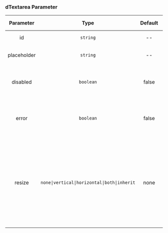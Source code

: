 ### dTextarea Parameter

|  Parameter  |          Type         |           Default           |          Description          |         Jump to Demo         |
| :---------: | :-----------------------------------------: | :---: | :----------------------------------------------------------------------------------: | --------------------------------------------- |
| id          | `string` | -- | Optional. Textarea ID |
| placeholder | `string` | -- | Optional. Textarea placeholder | [Basic Usage](demo#basic-usage) |
| disabled | `boolean` | false | Optional. Indicating whether the textarea is disabled | [Basic Usage](demo#basic-usage) |
| error | `boolean` | false | Optional. Indicating whether an input error occurs in the textarea | [Basic Usage](demo#basic-usage) |
| resize | `none\|vertical\|horizontal\|both\|inherit` | none | Optional. Indicates whether the textarea can be resized. The options are as follows: Unadjustable, Horizontal, Vertical, and Free. The default value is inherited | [Resizable](demo#resize) |
